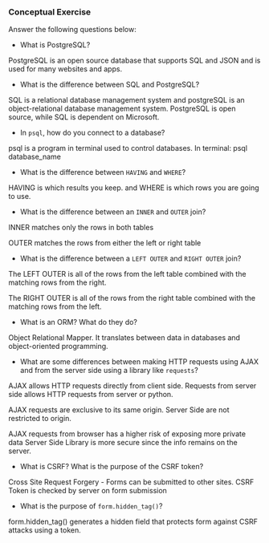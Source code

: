 ### Conceptual Exercise

Answer the following questions below:

- What is PostgreSQL?

PostgreSQL is an open source database that supports SQL and JSON and is used for many websites and apps. 

- What is the difference between SQL and PostgreSQL?

SQL is a relational database management system and postgreSQL is an object-relational database management system. PostgreSQL is open source, while SQL is dependent on Microsoft.  

- In `psql`, how do you connect to a database?

psql is a program in terminal used to control databases. 
In terminal: psql database_name 

- What is the difference between `HAVING` and `WHERE`?

HAVING is which results you keep. and WHERE is which rows you are going to use. 

- What is the difference between an `INNER` and `OUTER` join?

INNER matches only the rows in both tables

OUTER matches the rows from either the left or right table 

- What is the difference between a `LEFT OUTER` and `RIGHT OUTER` join?

The LEFT OUTER is all of the rows from the left table combined with the matching rows from the right. 

The RIGHT OUTER is all of the rows from the right table combined with the matching rows from the left. 

- What is an ORM? What do they do?

Object Relational Mapper. It translates between data in databases and object-oriented programming.

- What are some differences between making HTTP requests using AJAX 
  and from the server side using a library like `requests`?

AJAX allows HTTP requests directly from client side. 
Requests from server side allows HTTP requests from server or python.

AJAX requests are exclusive to its same origin. 
Server Side are not restricted to origin.

AJAX requests from browser has a higher risk of exposing more private data
Server Side Library is more secure since the info remains on the server. 



- What is CSRF? What is the purpose of the CSRF token?

Cross Site Request Forgery - Forms can be submitted to other sites.
CSRF Token is checked by server on form submission


- What is the purpose of `form.hidden_tag()`?

form.hidden_tag() generates a hidden field that protects form against CSRF attacks using a token. 